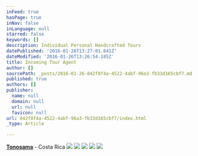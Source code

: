 ```yaml
---
inFeed: true
hasPage: true
inNav: false
inLanguage: null
starred: false
keywords: []
description: Individual Personal Handcrafted Tours
datePublished: '2016-01-26T13:27:01.841Z'
dateModified: '2016-01-26T13:26:54.185Z'
title: Incoming Tour Agent
author: []
sourcePath: _posts/2016-01-26-842f8f4a-4522-4abf-96a3-fb33d165cbf7.md
published: true
authors: []
publisher:
  name: null
  domain: null
  url: null
  favicon: null
url: 842f8f4a-4522-4abf-96a3-fb33d165cbf7/index.html
_type: Article

---
```

**[Tonosama][0]** - Costa Rica ![](https://the-grid-user-content.s3-us-west-2.amazonaws.com/134c275a-e85a-494e-a560-91f6676dd1fa.jpg)
![](https://the-grid-user-content.s3-us-west-2.amazonaws.com/2f8cb17c-9795-4b4a-9c31-3d93e28d367a.JPG)
![](https://the-grid-user-content.s3-us-west-2.amazonaws.com/a42d02fd-98ee-4a08-8117-ce9746b1467c.jpg)
![](https://the-grid-user-content.s3-us-west-2.amazonaws.com/b6983777-133a-4f26-bce9-732c6d1d6d98.jpg)
![](https://the-grid-user-content.s3-us-west-2.amazonaws.com/3e15ac08-321a-429f-b1a7-778cf0977fbb.jpg)

[0]: null